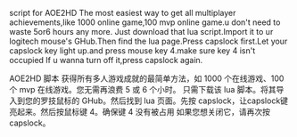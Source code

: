 script for AOE2HD
The most easiest way to get all multiplayer achievements,like 1000 online game,100 mvp online game.u don't need to waste 5or6 hours any more.
Just download that lua script.Import it to ur logitech mouse's GHub.Then find the lua page.Press capslock first.Let your capslock key light up.and press mouse key 4.make sure key 4 isn't occupied
If u wanna turn off it,press capslock again.

AOE2HD 脚本
获得所有多人游戏成就的最简单方法，如 1000 个在线游戏、100 个 mvp 在线游戏。您无需再浪费 5 或 6 个小时。
只需下载该 lua 脚本。将其导入到您的罗技鼠标的 GHub。然后找到 lua 页面。先按 capslock，让capslock键亮起来。然后按鼠标键 4。确保键 4 没有被占用
如果您想关闭它，请再次按 capslock。
